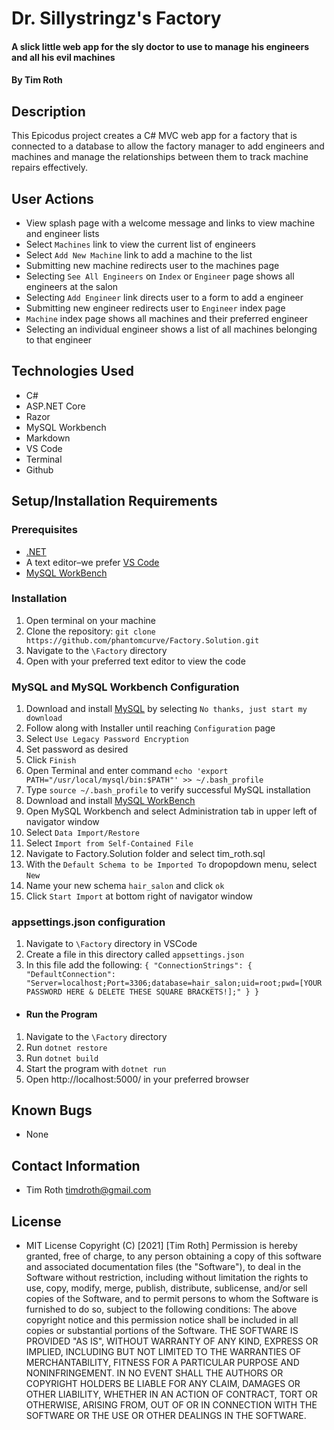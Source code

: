 # Dr. Sillystringz's Factory

#### A slick little web app for the sly doctor to use to manage his engineers and all his evil machines

#### By Tim Roth

## Description

This Epicodus project creates a C# MVC web app for a factory that is connected to a database to allow the factory manager to add engineers and machines and manage the relationships between them to track machine repairs effectively.

## User Actions

* View splash page with a welcome message and links to view machine and engineer lists
* Select `Machines` link to view the current list of engineers
* Select `Add New Machine` link to add a machine to the list
* Submitting new machine redirects user to the machines page
* Selecting `See All Engineers` on `Index` or `Engineer` page shows all engineers at the salon
* Selecting `Add Engineer` link directs user to a form to add a engineer
* Submitting new engineer redirects user to `Engineer` index page
* `Machine` index page shows all machines and their preferred engineer
* Selecting an individual engineer shows a list of all machines belonging to that engineer

## Technologies Used

* C#
* ASP.NET&#8203; Core
* Razor
* MySQL Workbench
* Markdown
* VS Code
* Terminal
* Github

## Setup/Installation Requirements

### Prerequisites

* [.NET](https://dotnet.microsoft.com/)
* A text editor–we prefer [VS Code](https://code.visualstudio.com/)
* [MySQL WorkBench](https://dev.mysql.com/downloads/workbench/)

### Installation

1. Open terminal on your machine
2. Clone the repository: `git clone https://github.com/phantomcurve/Factory.Solution.git`
3. Navigate to the `\Factory` directory
4. Open with your preferred text editor to view the code


### MySQL  and MySQL Workbench Configuration
1. Download and install [MySQL](https://dev.mysql.com/downloads/file/?id=484914) by selecting `No thanks, just start my download`
2. Follow along with Installer until reaching `Configuration` page
3. Select `Use Legacy Password Encryption`
4. Set password as desired 
5. Click `Finish`
6. Open Terminal and enter command `echo 'export PATH="/usr/local/mysql/bin:$PATH"' >> ~/.bash_profile`
7. Type `source ~/.bash_profile` to verify successful MySQL installation
8. Download and install [MySQL WorkBench](https://dev.mysql.com/downloads/workbench/)
6. Open MySQL Workbench and select Administration tab in upper left of navigator window
7. Select `Data Import/Restore` 
8. Select `Import from Self-Contained File`
9. Navigate to Factory.Solution folder and select tim_roth.sql
10. With the `Default Schema to be Imported To` dropopdown menu, select `New`
11. Name your new schema `hair_salon` and click `ok`
12. Click `Start Import` at bottom right of navigator window

### appsettings.json configuration

1. Navigate to `\Factory` directory in VSCode
2. Create a file in this directory called `appsettings.json`
3. In this file add the following: 
``{
  "ConnectionStrings": {
      "DefaultConnection": "Server=localhost;Port=3306;database=hair_salon;uid=root;pwd=[YOUR PASSWORD HERE & DELETE THESE SQUARE BRACKETS!];"
  }
}``


* #### Run the Program

1. Navigate to the `\Factory` directory
2. Run `dotnet restore`
3. Run `dotnet build`
4. Start the program with `dotnet run`
5. Open http://localhost:5000/ in your preferred browser

## Known Bugs

* None

## Contact Information

* Tim Roth [timdroth@gmail.com](mailto:timdroth@gmail.com)

## License

* MIT License 
Copyright (C) [2021] [Tim Roth]
Permission is hereby granted, free of charge, to any person obtaining
a copy of this software and associated documentation files (the
"Software"), to deal in the Software without restriction, including
without limitation the rights to use, copy, modify, merge, publish,
distribute, sublicense, and/or sell copies of the Software, and to
permit persons to whom the Software is furnished to do so, subject to
the following conditions:
The above copyright notice and this permission notice shall be
included in all copies or substantial portions of the Software.
THE SOFTWARE IS PROVIDED "AS IS", WITHOUT WARRANTY OF ANY KIND,
EXPRESS OR IMPLIED, INCLUDING BUT NOT LIMITED TO THE WARRANTIES OF
MERCHANTABILITY, FITNESS FOR A PARTICULAR PURPOSE AND
NONINFRINGEMENT. IN NO EVENT SHALL THE AUTHORS OR COPYRIGHT HOLDERS BE
LIABLE FOR ANY CLAIM, DAMAGES OR OTHER LIABILITY, WHETHER IN AN ACTION
OF CONTRACT, TORT OR OTHERWISE, ARISING FROM, OUT OF OR IN CONNECTION
WITH THE SOFTWARE OR THE USE OR OTHER DEALINGS IN THE SOFTWARE.
